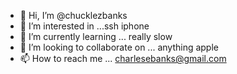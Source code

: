 - 👋 Hi, I’m @chucklezbanks
- 👀 I’m interested in ...ssh iphone
- 🌱 I’m currently learning ... really slow
- 💞️ I’m looking to collaborate on ... anything apple
- 📫 How to reach me ... charlesebanks@gmail.com

<!---
chucklezbanks/chucklezbanks is a ✨ special ✨ repository because its `README.md` (this file) appears on your GitHub profile.
You can click the Preview link to take a look at your changes.
--->
